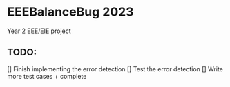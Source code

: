 # EEEBalanceBug 2023
Year 2 EEE/EIE project

## TODO:
[] Finish implementing the error detection
[] Test the error detection
[] Write more test cases + complete



